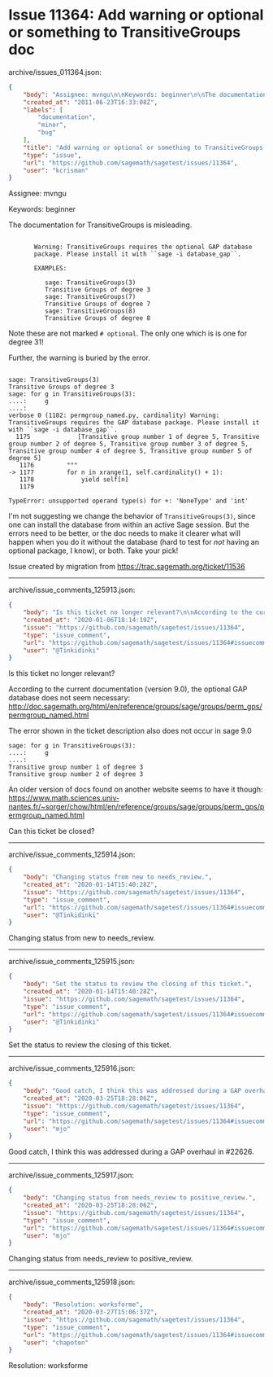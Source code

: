 # Issue 11364: Add warning or optional or something to TransitiveGroups doc

archive/issues_011364.json:
```json
{
    "body": "Assignee: mvngu\n\nKeywords: beginner\n\nThe documentation for TransitiveGroups is misleading.\n\n```\n\n       Warning: TransitiveGroups requires the optional GAP database\n       package. Please install it with ``sage -i database_gap``.\n    \n       EXAMPLES:\n    \n          sage: TransitiveGroups(3)\n          Transitive Groups of degree 3\n          sage: TransitiveGroups(7)\n          Transitive Groups of degree 7\n          sage: TransitiveGroups(8)\n          Transitive Groups of degree 8\n```\n\nNote these are not marked `# optional`.  The only one which is is one for degree 31!  \n\nFurther, the warning is buried by the error.\n\n```\n\nsage: TransitiveGroups(3)\nTransitive Groups of degree 3\nsage: for g in TransitiveGroups(3):\n....:     g\n....:     \nverbose 0 (1182: permgroup_named.py, cardinality) Warning: TransitiveGroups requires the GAP database package. Please install it with ``sage -i database_gap``.\n  1175             [Transitive group number 1 of degree 5, Transitive group number 2 of degree 5, Transitive group number 3 of degree 5, Transitive group number 4 of degree 5, Transitive group number 5 of degree 5]\n   1176         \"\"\"\n-> 1177         for n in xrange(1, self.cardinality() + 1):\n   1178             yield self[n]\n   1179 \n\nTypeError: unsupported operand type(s) for +: 'NoneType' and 'int'\n```\n\nI'm not suggesting we change the behavior of `TransitiveGroups(3)`, since one can install the database from within an active Sage session.  But the errors need to be better, or the doc needs to make it clearer what will happen when you do it without the database (hard to test for *not* having an optional package, I know), or both.  Take your pick!\n\nIssue created by migration from https://trac.sagemath.org/ticket/11536\n\n",
    "created_at": "2011-06-23T16:33:08Z",
    "labels": [
        "documentation",
        "minor",
        "bug"
    ],
    "title": "Add warning or optional or something to TransitiveGroups doc",
    "type": "issue",
    "url": "https://github.com/sagemath/sagetest/issues/11364",
    "user": "kcrisman"
}
```
Assignee: mvngu

Keywords: beginner

The documentation for TransitiveGroups is misleading.

```

       Warning: TransitiveGroups requires the optional GAP database
       package. Please install it with ``sage -i database_gap``.
    
       EXAMPLES:
    
          sage: TransitiveGroups(3)
          Transitive Groups of degree 3
          sage: TransitiveGroups(7)
          Transitive Groups of degree 7
          sage: TransitiveGroups(8)
          Transitive Groups of degree 8
```

Note these are not marked `# optional`.  The only one which is is one for degree 31!  

Further, the warning is buried by the error.

```

sage: TransitiveGroups(3)
Transitive Groups of degree 3
sage: for g in TransitiveGroups(3):
....:     g
....:     
verbose 0 (1182: permgroup_named.py, cardinality) Warning: TransitiveGroups requires the GAP database package. Please install it with ``sage -i database_gap``.
  1175             [Transitive group number 1 of degree 5, Transitive group number 2 of degree 5, Transitive group number 3 of degree 5, Transitive group number 4 of degree 5, Transitive group number 5 of degree 5]
   1176         """
-> 1177         for n in xrange(1, self.cardinality() + 1):
   1178             yield self[n]
   1179 

TypeError: unsupported operand type(s) for +: 'NoneType' and 'int'
```

I'm not suggesting we change the behavior of `TransitiveGroups(3)`, since one can install the database from within an active Sage session.  But the errors need to be better, or the doc needs to make it clearer what will happen when you do it without the database (hard to test for *not* having an optional package, I know), or both.  Take your pick!

Issue created by migration from https://trac.sagemath.org/ticket/11536





---

archive/issue_comments_125913.json:
```json
{
    "body": "Is this ticket no longer relevant?\n\nAccording to the current documentation (version 9.0), the optional GAP database does not seem necessary: http://doc.sagemath.org/html/en/reference/groups/sage/groups/perm_gps/permgroup_named.html\n\nThe error shown in the ticket description also does not occur in sage 9.0\n\n\n```\nsage: for g in TransitiveGroups(3):\n....:     g\n....:     \nTransitive group number 1 of degree 3\nTransitive group number 2 of degree 3\n\n```\n\n\nAn older version of docs found on another website seems to have it though:\nhttps://www.math.sciences.univ-nantes.fr/~sorger/chow/html/en/reference/groups/sage/groups/perm_gps/permgroup_named.html\n\nCan this ticket be closed?",
    "created_at": "2020-01-06T18:14:19Z",
    "issue": "https://github.com/sagemath/sagetest/issues/11364",
    "type": "issue_comment",
    "url": "https://github.com/sagemath/sagetest/issues/11364#issuecomment-125913",
    "user": "@Tinkidinki"
}
```

Is this ticket no longer relevant?

According to the current documentation (version 9.0), the optional GAP database does not seem necessary: http://doc.sagemath.org/html/en/reference/groups/sage/groups/perm_gps/permgroup_named.html

The error shown in the ticket description also does not occur in sage 9.0


```
sage: for g in TransitiveGroups(3):
....:     g
....:     
Transitive group number 1 of degree 3
Transitive group number 2 of degree 3

```


An older version of docs found on another website seems to have it though:
https://www.math.sciences.univ-nantes.fr/~sorger/chow/html/en/reference/groups/sage/groups/perm_gps/permgroup_named.html

Can this ticket be closed?



---

archive/issue_comments_125914.json:
```json
{
    "body": "Changing status from new to needs_review.",
    "created_at": "2020-01-14T15:40:28Z",
    "issue": "https://github.com/sagemath/sagetest/issues/11364",
    "type": "issue_comment",
    "url": "https://github.com/sagemath/sagetest/issues/11364#issuecomment-125914",
    "user": "@Tinkidinki"
}
```

Changing status from new to needs_review.



---

archive/issue_comments_125915.json:
```json
{
    "body": "Set the status to review the closing of this ticket.",
    "created_at": "2020-01-14T15:40:28Z",
    "issue": "https://github.com/sagemath/sagetest/issues/11364",
    "type": "issue_comment",
    "url": "https://github.com/sagemath/sagetest/issues/11364#issuecomment-125915",
    "user": "@Tinkidinki"
}
```

Set the status to review the closing of this ticket.



---

archive/issue_comments_125916.json:
```json
{
    "body": "Good catch, I think this was addressed during a GAP overhaul in #22626.",
    "created_at": "2020-03-25T18:28:06Z",
    "issue": "https://github.com/sagemath/sagetest/issues/11364",
    "type": "issue_comment",
    "url": "https://github.com/sagemath/sagetest/issues/11364#issuecomment-125916",
    "user": "mjo"
}
```

Good catch, I think this was addressed during a GAP overhaul in #22626.



---

archive/issue_comments_125917.json:
```json
{
    "body": "Changing status from needs_review to positive_review.",
    "created_at": "2020-03-25T18:28:06Z",
    "issue": "https://github.com/sagemath/sagetest/issues/11364",
    "type": "issue_comment",
    "url": "https://github.com/sagemath/sagetest/issues/11364#issuecomment-125917",
    "user": "mjo"
}
```

Changing status from needs_review to positive_review.



---

archive/issue_comments_125918.json:
```json
{
    "body": "Resolution: worksforme",
    "created_at": "2020-03-27T15:06:37Z",
    "issue": "https://github.com/sagemath/sagetest/issues/11364",
    "type": "issue_comment",
    "url": "https://github.com/sagemath/sagetest/issues/11364#issuecomment-125918",
    "user": "chapoton"
}
```

Resolution: worksforme
